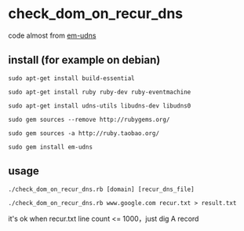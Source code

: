 check_dom_on_recur_dns
======================

code almost from [em-udns](https://github.com/ibc/em-udns)

## install (for example on debian) 

    sudo apt-get install build-essential

    sudo apt-get install ruby ruby-dev ruby-eventmachine

    sudo apt-get install udns-utils libudns-dev libudns0

    sudo gem sources --remove http://rubygems.org/

    sudo gem sources -a http://ruby.taobao.org/

    sudo gem install em-udns

## usage

    ./check_dom_on_recur_dns.rb [domain] [recur_dns_file]

    ./check_dom_on_recur_dns.rb www.google.com recur.txt > result.txt
    
    
it's ok when recur.txt line count <= 1000，just dig A record
